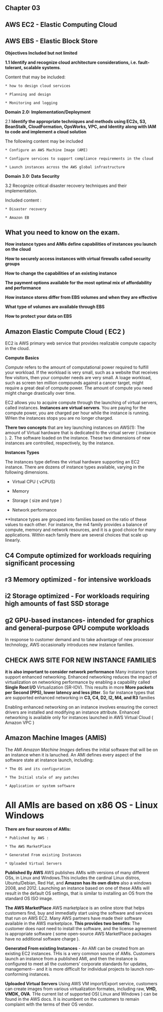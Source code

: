 ## Chapter 03

## AWS EC2 - Elastic Computing Cloud

## AWS EBS - Elastic Block Store

**Objectives Included but not limited**

**1.1 Identify and recognize cloud architecture considerations, i.e. fault-tolerant, scalable systems**.

Content that may be included:

	* how to design cloud services

	* Planning and design

	* Monitoring and logging

**Domain 2.0: Implementation/Deployment**

2.1 **Identify the appropriate techniques and methods using EC2s, S3, BeanStalk, CloudFormation, OpsWorks, VPC, and Identity along with IAM to code and implement a cloud solution**

The following content may be included

	* Configure an AWS Machine Image (AMI)

	* Configure services to support compliance requirements in the cloud

    * Launch instances across the AWS global infrastructure

**Domain 3.0: Data Security**

3.2 Recognize critical disaster recovery techniques and their implementation.

Included content :

	* Disaster recovery

	* Amazon EB

## What you need to know on the exam.

**How instance types and AMIs define capabilities of instances you launch on the cloud**

**How to securely access instances with virtual firewalls called security groups**

**How to change the capabilities of an existing instance**

**The payment options available for the most optimal mix of affordability and performance**

**How instance stores differ from EBS volumes and when they are effective**

**What type of volumes are available through EBS**

**How to protect your data on EBS**

## Amazon Elastic Compute Cloud ( EC2 )

EC2 is AWS primary web service that provides realizable compute capacity in the cloud.

**Compute Basics**

*Compute* refers to the amount of computational power required to fulfill your workload. If the workload is very small, such as a website that receives few visitors, then your computer needs are very small. A loage workload, such as screen ten million compounds against a cancer target, might require a great deal of compute power. The amount of compute you need might change drastically over time.

EC2 allows you to acquire compute through the launching of virtual servers, called instances. **Instances are virtual servers**. You are paying for the compute power, you are charged per hour while the instance is running. WHen the instances stops you are no longer charged.

**There two concepts** that are key launching instances on AWS(1): The amount of Virtual hardware that is dedicated to the virtual server ( instance ). 2. The software loaded on the instance. These two dimensions of new instances are controlled, respectively, by the instance.

**Instances Types**

The instances type defines the virtual hardware supporting an EC2 instance. There are dozens of instance types available, varying in the following dimensions.

 * Virtual CPU ( vCPUS)

* Memory

* Storage ( size and type )

* Network performance

**Instance types are grouped into families based on the ratio of these values to each other. For instance, the m4 family provides a balance of compute, memory and network resources, and it is a good choice for many applications. Within each family there are several choices that scale up linearly.


## C4 Compute optimized for workloads requiring significant processing

## r3 Memory optimized - for intensive workloads

## i2 Storage optimized - For workloads requiring high amounts of fast SSD storage

## g2 GPU-based instances- intended for graphics and general-purpose GPU compute workloads

In response to customer demand and to take advantage of new processor technology, AWS occasionally introduces new instance families.
## CHECK AWS SITE FOR NEW INSTANCE FAMILIES

**it is also important to consider network performance** Many instance types support enhanced networking. Enhanced networking reduces the impact of virtualization on networking performance by enabling a capability called **Single Root I/O** Virtualization (SR-IOV). This results in more **More packets per Second (PPS), lower latency and less jitter**. So far instance types that are supported enhanced networking in **C3, C4, D2, I2, M4, and R3** families

Enabling enhanced networking on an instance involves ensuring the correct drivers are installed and modifying an instance attribute. Enhanced networking is available only for instances launched in AWS Virtual Cloud ( Amazon VPC )

## Amazon Machine Images (AMIS)

The AMI *Amazon Machine Images* defines the initial software that will be on an instance when it is lanuched. An AMI defines every aspect of the software state at instance launch, including:

	* The OS and its configuration

	* The Initial stale of any patches

	* Application or system software

# All AMIs are based on x86 OS - Linux Windows

**There are four sources of AMIs:**

	* Published by AWS :

	* The AWS MarketPlace

	* Generated From existing Instances

	* Uploaded Virtual Servers


**Published By AWS** AWS publishes AMIs with versions of many different OSs, in Linux and Windows.This includes the cardinal Linux distros, Ubuntu/Debian, Red Hat, and **Amazon has its own distro** also a windows 2008, and 2012. Launching an instance based on one of these AMIs will result in the default OS settings, that is similar to installing an OS from the standard OS ISO image.

**The AWS MarketPlace** AWS marketplace is an online store that helps customers find, buy and immediatly start using the software and services that run on AWS EC2. Many AWS partners have made their software available in the AWS marketplace. **This provides two benefits**: The customer does naot need to install the software, and the license agreement is appropriate software ( some open-source AWS MarketPlace packages have no additional software charge ).

**Generated From existing Instances** - An AMI can be created from an existing EC2 instances. THis is a very common source of AMIs. Customers launch an instance from a published AMI, and then the instance is configured to meet all the customers' corporate standards for updates, management-- and it is more difficult for individual projects to launch non-conforming instances.

**Uploaded Virtual Servers** Using AWS VM import/Export service, customers can create images from various virtualization formates, including raw, **VHD, VMDK, OVA**. THe current list of supported OS( Linux and WIndows ) can be found in the AWS docs. It is incumbent on the customers to remain complaint with the terms of their OS vendor.






